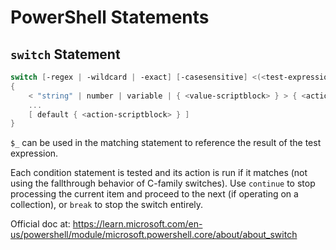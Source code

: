 # PowerShell Statements

## `switch` Statement

``` PowerShell
switch [-regex | -wildcard | -exact] [-casesensitive] <(<test-expression>)| -file <filepath>>
{
    < "string" | number | variable | { <value-scriptblock> } > { <action-scriptblock> }
    ...
    [ default { <action-scriptblock> } ]
}
```

`$_` can be used in the matching statement to reference the result of the test expression.

Each condition statement is tested and its action is run if it matches (not using the fallthrough behavior of C-family switches). Use `continue` to stop processing the current item and proceed to the next (if operating on a collection), or `break` to stop the switch entirely.

Official doc at: https://learn.microsoft.com/en-us/powershell/module/microsoft.powershell.core/about/about_switch